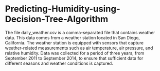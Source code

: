 # Predicting-Humidity-using-Decision-Tree-Algorithm
The file daily_weather.csv is a comma-separated file that contains weather data. This data comes from a weather station located in San Diego, California. The weather station is equipped with sensors that capture weather-related measurements such as air temperature, air pressure, and relative humidity. Data was collected for a period of three years, from September 2011 to September 2014, to ensure that sufficient data for different seasons and weather conditions is captured.
